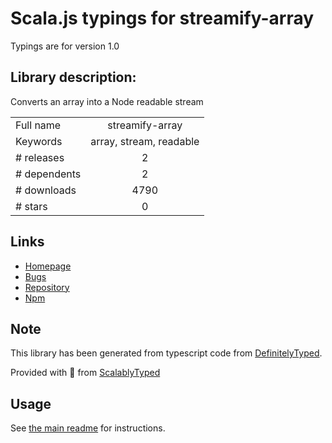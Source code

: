 
# Scala.js typings for streamify-array

Typings are for version 1.0

## Library description:
Converts an array into a Node readable stream

|                    |                 |
| ------------------ | :-------------: |
| Full name          | streamify-array |
| Keywords           | array, stream, readable |
| # releases         | 2 |
| # dependents       | 2 |
| # downloads        | 4790 |
| # stars            | 0 |

## Links
- [Homepage](https://github.com/rubensworks/streamify-array.js#readme)
- [Bugs](https://github.com/rubensworks/streamify-array.js/issues)
- [Repository](https://github.com/rubensworks/streamify-array.js)
- [Npm](https://www.npmjs.com/package/streamify-array)
    


## Note
This library has been generated from typescript code from [DefinitelyTyped](https://definitelytyped.org).

Provided with :purple_heart: from [ScalablyTyped](https://github.com/oyvindberg/ScalablyTyped)

## Usage
See [the main readme](../../readme.md) for instructions.


